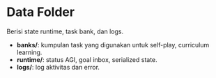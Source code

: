 # Data Folder
Berisi state runtime, task bank, dan logs.
- **banks/**: kumpulan task yang digunakan untuk self-play, curriculum learning.
- **runtime/**: status AGI, goal inbox, serialized state.
- **logs/**: log aktivitas dan error.
